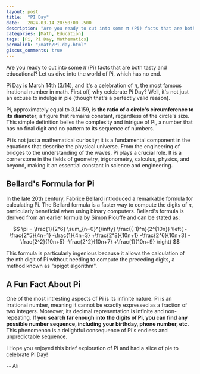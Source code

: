 ```yaml
---
layout: post
title:  "PI Day"
date:   2024-03-14 20:50:00 -500
description: "Are you ready to cut into some π (Pi) facts that are both tasty and educational? Let us dive into the world of Pi, which has no end."
categories: [Math, Education]
tags: [Pi, Pi Day, Mathematics]
permalink: "/math/Pi-day.html"
giscus_comments: true
---
```


Are you ready to cut into some $\pi$ (Pi) facts that are both tasty and educational? Let us dive into the world of Pi, which has no end.


Pi Day is March 14th (3/14), and it's a celebration of $\pi$, the most famous irrational number in math.
First off, why celebrate Pi Day? Well, it's not just an excuse to indulge in pie (though that's a perfectly valid reason).

Pi, approximately equal to 3.14159, is **the ratio of a circle's circumference to its diameter**, a figure that remains constant, regardless of the circle's size. This simple definition belies the complexity and intrigue of Pi, a number that has no final digit and no pattern to its sequence of numbers.

Pi is not just a mathematical curiosity; it is a fundamental component in the equations that describe the physical universe.
From the engineering of bridges to the understanding of the waves, Pi plays a crucial role.
It is a cornerstone in the fields of geometry, trigonometry, calculus, physics, and beyond, making it an essential constant in science and engineering.


## Bellard's Formula for Pi
In the late 20th century, Fabrice Bellard introduced a remarkable formula for calculating Pi.
The Bellard formula is a faster way to compute the digits of $\pi$, particularly beneficial when using binary computers. Bellard's formula is derived from an earlier formula by Simon Plouffe and can be stated as:

$$ \pi = \frac{1}{2^6} \sum_{n=0}^{\infty} \frac{(-1)^n}{2^{10n}} \left( -\frac{2^5}{4n+1} -\frac{1}{4n+3} +\frac{2^8}{10n+1} -\frac{2^6}{10n+3} -\frac{2^2}{10n+5} -\frac{2^2}{10n+7} +\frac{1}{10n+9} \right) $$

This formula is particularly ingenious because it allows the calculation of the nth digit of Pi without needing to compute the preceding digits, a method known as "spigot algorithm".


## A Fun Fact About Pi

One of the most intresting aspects of Pi is its infinite nature.
Pi is an irrational number, meaning it cannot be exactly expressed as a fraction of two integers.
Moreover, its decimal representation is infinite and non-repeating.
**If you search far enough into the digits of Pi, you can find any possible number sequence, including your birthday, phone number, etc.** This phenomenon is a delightful consequence of Pi's endless and unpredictable sequence.

I Hope you enjoyed this brief exploration of Pi and had a slice of pie to celebrate Pi Day!

-- Ali
